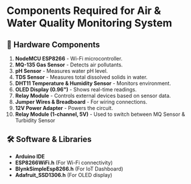 # Components Required for Air & Water Quality Monitoring System

## 🔧 Hardware Components
1. **NodeMCU ESP8266** - Wi-Fi microcontroller.
2. **MQ-135 Gas Sensor** - Detects air pollutants.
3. **pH Sensor** - Measures water pH level.
4. **TDS Sensor** - Measures total dissolved solids in water.
5. **DHT11 Temperature & Humidity Sensor** - Monitors environment.
6. **OLED Display (0.96")** - Shows real-time readings.
7. **Relay Module** - Controls external devices based on sensor data.
8. **Jumper Wires & Breadboard** - For wiring connections.
9. **12V Power Adapter** - Powers the circuit.
10. **Relay Module (1-channel, 5V)** - Used to switch between MQ Sensor & Turbidity Sensor


## 🛠 Software & Libraries
- **Arduino IDE**
- **ESP8266WiFi.h** (For Wi-Fi connectivity)
- **BlynkSimpleEsp8266.h** (For IoT Dashboard)
- **Adafruit_SSD1306.h** (For OLED display)